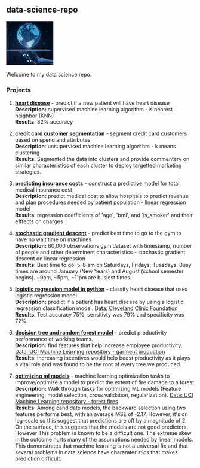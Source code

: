 ## data-science-repo
<img src="./images/ds.png" width="25%" height="10%">

Welcome to my data science repo.

### Projects
1. [**heart disease**](https://github.com/Kalebferrer/data-science/tree/main/heart-disease) - predict if a new patient will have heart disease
<br> **Description:** supervised machine learning algorithm - K nearest neighbor (KNN)
<br> **Results**: 82% accuracy

2. [**credit card customer segmentation**](https://github.com/Kalebferrer/data-science/tree/main/credit-card-segmentation) - segment credit card customers based on spend and attributes
<br> **Description**: unsupervised machine learning algorithm - k means clustering
<br>**Results**: Segmented the data into clusters and provide commentary on similar characteristics of each cluster to deploy targetted marketing strategies.

3. [**predicting insurance costs**](https://github.com/Kalebferrer/data-science/tree/main/predicting-insurance-costs) - construct a predictive model for total medical insurance cost
<br> **Description:** predict medical cost to allow hospitals to predict revenue and plan procedures needed by patient population - linear regression model
<br> **Results**: regression coefficients of 'age', 'bmi', and 'is_smoker' and their efffects on charges

4. [**stochastic gradient descent**](https://github.com/Kalebferrer/data-science/tree/main/stochastic-gradient-descent) - predict best time to go to the gym to have no wait time on machines
<br> **Description:**  60,000 observations gym dataset with timestamp, number of people and other determinent characteristics - stochastic gradient descent on linear regression
<br> **Results**: Best time to go: 5-8 am on Saturdays, Fridays, Tuesdays. Busy times are around January (New Years) and August (school semester begins). ~9am, ~5pm, ~11pm are busiest times.

5. [**logistic regression model in python**](https://github.com/Kalebferrer/data-science/tree/main/logistic-regression-model) - classify heart disease that uses logistic regression model
<br> **Description:**  predict if a patient has heart disease by using a logistic regression classification model. [Data: Cleveland Clinic Foundation](https://archive.ics.uci.edu/dataset/45/heart+disease)
<br> **Results**: Test accuracy 75%, sensitivty was 79% and specificity was 72%.

6. [**decision tree and random forest model**](https://github.com/Kalebferrer/data-science/tree/main/decision-tree-model) - predict productivity performance of working teams.
<br> **Description:**  find features that help increase employee productivity. [Data: UCI Machine Learning repository - garment production](https://archive.ics.uci.edu/dataset/597/productivity+prediction+of+garment+employees)
<br> **Results**: Increasing incentives would help boost productivity as it plays a vital role and was found to be the root of every tree we produced.

7. [**optimizing ml models**](https://github.com/Kalebferrer/data-science/tree/main/optimizing-ml-models) - machine learning optimization tasks to improve/optimize a model to predict the extent of fire damage to a forest
<br> **Description:**  Walk through tasks for optimizing ML models (Feature engineering, model selection, cross validation, regularization).  [Data: UCI Machine Learning repository - forest fires](https://archive.ics.uci.edu/dataset/162/forest+fires)
<br> **Results**: Among candidate models, the backward selection using two features performs best, with an average MSE of -2.17. However, it's on log-scale so this suggest that predictions are off by a magnitude of 2. On the surface, this suggests that the models are not good predictors. However This problem is known to be a difficult one. The extreme skew in the outcome hurts many of the assumptions needed by linear models. This demonstrates that machine learning is not a universal fix and that several problems in data science have chararateristics that makes prediction difficult.
